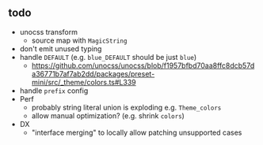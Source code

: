 ## todo

- unocss transform
  - source map with `MagicString`
- don't emit unused typing
- handle `DEFAULT` (e.g. `blue_DEFAULT` should be just `blue`)
  - https://github.com/unocss/unocss/blob/f1957bfbd70aa8ffc8dcb57da36771b7af7ab2dd/packages/preset-mini/src/_theme/colors.ts#L339
- handle `prefix` config
- Perf
  - probably string literal union is exploding e.g. `Theme_colors`
  - allow manual optimization? (e.g. shrink `colors`)
- DX
  - "interface merging" to locally allow patching unsupported cases
